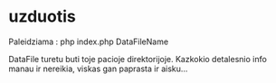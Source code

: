 # uzduotis
Paleidziama : php index.php DataFileName

DataFile turetu buti toje pacioje direktorijoje.
Kazkokio detalesnio info manau ir nereikia, viskas gan paprasta ir aisku...